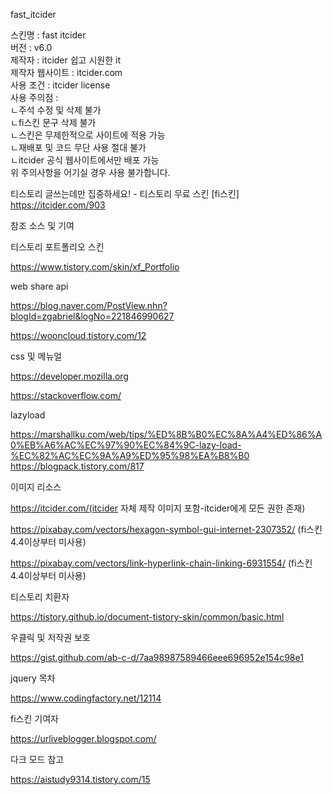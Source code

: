 fast_itcider

스킨명 : fast itcider<br>
버전 : v6.0<br>
제작자 : itcider 쉽고 시원한 it<br>
제작자 웹사이트 : itcider.com<br>
사용 조건 : itcider license<br>
사용 주의점 :<br>
ㄴ주석 수정 및 삭제 불가<br>
ㄴfi스킨 문구 삭제 불가<br>
ㄴ스킨은 무제한적으로 사이트에 적용 가능<br>
ㄴ재배포 및 코드 무단 사용 절대 불가<br>
ㄴitcider 공식 웹사이트에서만 배포 가능<br>
위 주의사항을 어기실 경우 사용 불가합니다.<br>

티스토리 글쓰는데만 집중하세요! - 티스토리 무료 스킨 [fi스킨] https://itcider.com/903<br>


참조 소스 및 기여<br>


티스토리 포트폴리오 스킨<br>

https://www.tistory.com/skin/xf_Portfolio<br>

web share api<br>

https://blog.naver.com/PostView.nhn?blogId=zgabriel&logNo=221846990627<br>

https://wooncloud.tistory.com/12<br>

css 및 메뉴얼<br>

https://developer.mozilla.org<br>

https://stackoverflow.com/<br>

lazyload<br>

https://marshallku.com/web/tips/%ED%8B%B0%EC%8A%A4%ED%86%A0%EB%A6%AC%EC%97%90%EC%84%9C-lazy-load-%EC%82%AC%EC%9A%A9%ED%95%98%EA%B8%B0
<br>
https://blogpack.tistory.com/817<br>

이미지 리소스<br>

https://itcider.com/(itcider 자체 제작 이미지 포함-itcider에게 모든 권한 존재)<br>

https://pixabay.com/vectors/hexagon-symbol-gui-internet-2307352/ (fi스킨 4.4이상부터 미사용)<br>

https://pixabay.com/vectors/link-hyperlink-chain-linking-6931554/ (fi스킨 4.4이상부터 미사용)<br>

티스토리 치환자<br>

https://tistory.github.io/document-tistory-skin/common/basic.html<br>

우클릭 및 저작권 보호<br>

https://gist.github.com/ab-c-d/7aa98987589466eee696952e154c98e1<br>

jquery 목차<br>

https://www.codingfactory.net/12114<br>

fi스킨 기여자<br>

https://urliveblogger.blogspot.com/<br>

다크 모드 참고<br>

https://aistudy9314.tistory.com/15<br>
